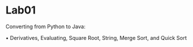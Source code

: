 # Lab01
Converting from Python to Java:
  
  • Derivatives, Evaluating, Square Root, String, Merge Sort, and Quick Sort

